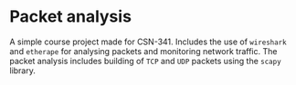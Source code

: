 # Packet analysis

A simple course project made for CSN-341. Includes the use of `wireshark` and `etherape` for analysing packets and monitoring network traffic. The packet analysis includes building of `TCP` and
`UDP` packets using the `scapy` library.
